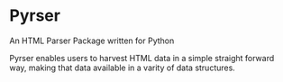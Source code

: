 # Pyrser

An HTML Parser Package written for Python

Pyrser enables users to harvest HTML data in a simple straight forward way, making that data available in a varity of data structures.

